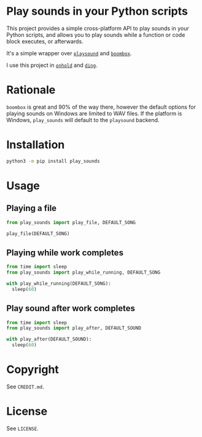 # Play sounds in your Python scripts

This project provides a simple cross-platform API to play sounds in your Python scripts, and allows you to play sounds while a function or code block executes, or afterwards.

It's a simple wrapper over [`playsound`](https://pypi.org/project/playsound/) and [`boombox`](https://pypi.org/project/boombox/).

I use this project in [`onhold`](https://github.com/alexdelorenzo/onhold) and [`ding`](https://github.com/alexdelorenzo/ding).

# Rationale

`boombox` is great and 90% of the way there, however the default options for playing sounds on Windows are limited to WAV files. If the platform is Windows, `play_sounds` will default to the `playsound` backend.

# Installation

```bash
python3 -m pip install play_sounds
```

# Usage
## Playing a file
```python
from play_sounds import play_file, DEFAULT_SONG

play_file(DEFAULT_SONG)
```

## Playing while work completes
```python
from time import sleep
from play_sounds import play_while_running, DEFAULT_SONG

with play_while_running(DEFAULT_SONG):
  sleep(60)
```

## Play sound after work completes
```python
from time import sleep
from play_sounds import play_after, DEFAULT_SOUND

with play_after(DEFAULT_SOUND):
  sleep(60)
```


# Copyright
See `CREDIT.md`.

# License
See `LICENSE`.
